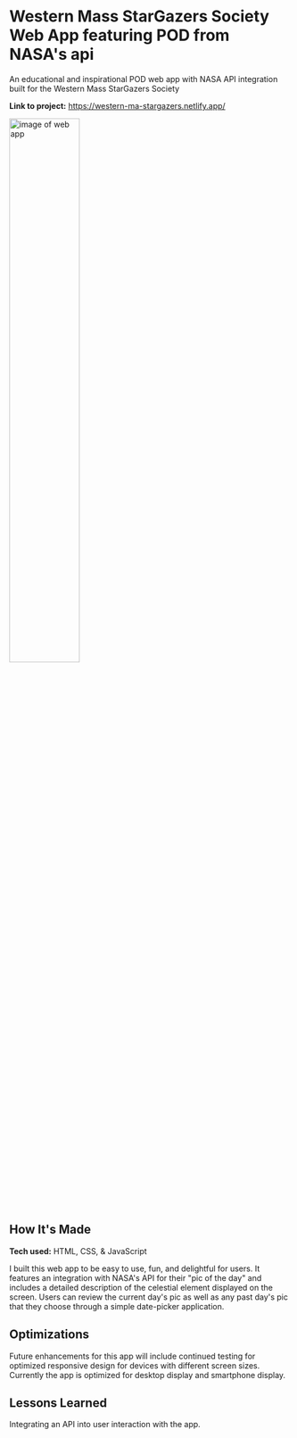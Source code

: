 # Western Mass StarGazers Society Web App featuring POD from NASA's api
An educational and inspirational POD web app with NASA API integration built for the Western Mass StarGazers Society 

**Link to project:** https://western-ma-stargazers.netlify.app/

<img alt="image of web app" src="https://brianoneil.netlify.app/images/nasa.png" width=50%>

## How It's Made

**Tech used:** HTML, CSS, & JavaScript

I built this web app to be easy to use, fun, and delightful for users. It features an integration with NASA's API for their "pic of the day" and includes a detailed description of the celestial element displayed on the screen. Users can review the current day's pic as well as any past day's pic that they choose through a simple date-picker application.

## Optimizations
Future enhancements for this app will include continued testing for optimized responsive design for devices with different screen sizes. Currently the app is optimized for desktop display and smartphone display.

## Lessons Learned
Integrating an API into user interaction with the app.
